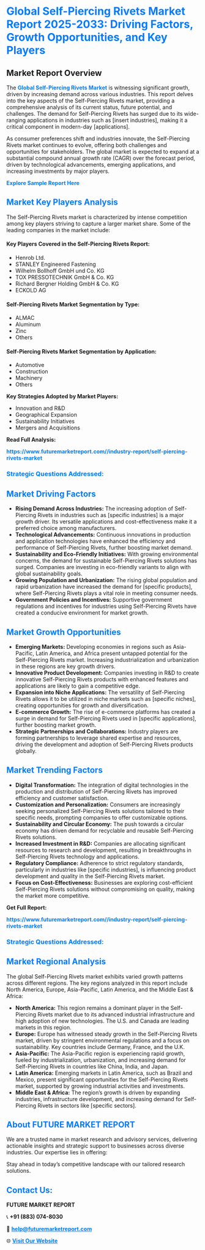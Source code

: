 <h1 style="color: #007BFF;">Global Self-Piercing Rivets Market Report 2025-2033: Driving Factors, Growth Opportunities, and Key Players</h1>

<section id="overview">
<h2>Market Report Overview</h2>
<p>The <a href="https://www.futuremarketreport.com//industry-report/self-piercing-rivets-market" style="color: #007BFF; text-decoration: none;"><strong>Global Self-Piercing Rivets Market</strong></a> is witnessing significant growth, driven by increasing demand across various industries. This report delves into the key aspects of the Self-Piercing Rivets market, providing a comprehensive analysis of its current status, future potential, and challenges. The demand for Self-Piercing Rivets has surged due to its wide-ranging applications in industries such as [insert industries], making it a critical component in modern-day [applications].</p>
<p>As consumer preferences shift and industries innovate, the Self-Piercing Rivets market continues to evolve, offering both challenges and opportunities for stakeholders. The global market is expected to expand at a substantial compound annual growth rate (CAGR) over the forecast period, driven by technological advancements, emerging applications, and increasing investments by major players.</p>
</section>

<section id="overview">
<p><a href="https://www.futuremarketreport.com//request-sample/reportId=55463" style="color: #007BFF; text-decoration: none;"><strong>Explore Sample Report Here</strong></a></p>
</section>

<section id="key-players">
<h2 style="color: #007BFF;">Market Key Players Analysis</h2>
<p>The Self-Piercing Rivets market is characterized by intense competition among key players striving to capture a larger market share. Some of the leading companies in the market include:</p>
<h4>Key Players Covered in the Self-Piercing Rivets Report:</h4>
<ul><li>Henrob Ltd.</li><li>STANLEY Engineered Fastening</li><li>Wilhelm Bollhoff GmbH und Co. KG</li><li>TOX PRESSOTECHNIK GmbH &amp; Co. KG</li><li>Richard Bergner Holding GmbH &amp; Co. KG</li><li>ECKOLD AG</li></ul>
<h4>Self-Piercing Rivets Market Segmentation by Type:</h4>
<ul><li>ALMAC</li><li>Aluminum</li><li>Zinc</li><li>Others</li></ul>

<h4>Self-Piercing Rivets Market Segmentation by Application:</h4>
<ul><li>Automotive</li><li>Construction</li><li>Machinery</li><li>Others</li></ul>
<p><strong>Key Strategies Adopted by Market Players:</strong></p>
<ul>
<li>Innovation and R&D</li>
<li>Geographical Expansion</li>
<li>Sustainability Initiatives</li>
<li>Mergers and Acquisitions</li>
</ul>
</section>

<section>
<p><strong>Read Full Analysis: </strong></p><a href="https://www.futuremarketreport.com//industry-report/self-piercing-rivets-market" style="color: #007BFF; text-decoration: none;"><strong>https://www.futuremarketreport.com//industry-report/self-piercing-rivets-market</strong></a>
<h3 style="color: #007BFF;">Strategic Questions Addressed:</h3>
</section>

<section id="driving-factors">
<h2 style="color: #007BFF;">Market Driving Factors</h2>
<ul>
<li><strong>Rising Demand Across Industries:</strong> The increasing adoption of Self-Piercing Rivets in industries such as [specific industries] is a major growth driver. Its versatile applications and cost-effectiveness make it a preferred choice among manufacturers.</li>
<li><strong>Technological Advancements:</strong> Continuous innovations in production and application technologies have enhanced the efficiency and performance of Self-Piercing Rivets, further boosting market demand.</li>
<li><strong>Sustainability and Eco-Friendly Initiatives:</strong> With growing environmental concerns, the demand for sustainable Self-Piercing Rivets solutions has surged. Companies are investing in eco-friendly variants to align with global sustainability goals.</li>
<li><strong>Growing Population and Urbanization:</strong> The rising global population and rapid urbanization have increased the demand for [specific products], where Self-Piercing Rivets plays a vital role in meeting consumer needs.</li>
<li><strong>Government Policies and Incentives:</strong> Supportive government regulations and incentives for industries using Self-Piercing Rivets have created a conducive environment for market growth.</li>
</ul>
</section>

<section id="growth-opportunities">
<h2 style="color: #007BFF;">Market Growth Opportunities</h2>
<ul>
<li><strong>Emerging Markets:</strong> Developing economies in regions such as Asia-Pacific, Latin America, and Africa present untapped potential for the Self-Piercing Rivets market. Increasing industrialization and urbanization in these regions are key growth drivers.</li>
<li><strong>Innovative Product Development:</strong> Companies investing in R&D to create innovative Self-Piercing Rivets products with enhanced features and applications are likely to gain a competitive edge.</li>
<li><strong>Expansion into Niche Applications:</strong> The versatility of Self-Piercing Rivets allows it to be utilized in niche markets such as [specific niches], creating opportunities for growth and diversification.</li>
<li><strong>E-commerce Growth:</strong> The rise of e-commerce platforms has created a surge in demand for Self-Piercing Rivets used in [specific applications], further boosting market growth.</li>
<li><strong>Strategic Partnerships and Collaborations:</strong> Industry players are forming partnerships to leverage shared expertise and resources, driving the development and adoption of Self-Piercing Rivets products globally.</li>
</ul>
</section>

<section id="trending-factors">
<h2 style="color: #007BFF;">Market Trending Factors</h2>
<ul>
<li><strong>Digital Transformation:</strong> The integration of digital technologies in the production and distribution of Self-Piercing Rivets has improved efficiency and customer satisfaction.</li>
<li><strong>Customization and Personalization:</strong> Consumers are increasingly seeking personalized Self-Piercing Rivets solutions tailored to their specific needs, prompting companies to offer customizable options.</li>
<li><strong>Sustainability and Circular Economy:</strong> The push towards a circular economy has driven demand for recyclable and reusable Self-Piercing Rivets solutions.</li>
<li><strong>Increased Investment in R&D:</strong> Companies are allocating significant resources to research and development, resulting in breakthroughs in Self-Piercing Rivets technology and applications.</li>
<li><strong>Regulatory Compliance:</strong> Adherence to strict regulatory standards, particularly in industries like [specific industries], is influencing product development and quality in the Self-Piercing Rivets market.</li>
<li><strong>Focus on Cost-Effectiveness:</strong> Businesses are exploring cost-efficient Self-Piercing Rivets solutions without compromising on quality, making the market more competitive.</li>
</ul>
</section>

<section>
<p><strong>Get Full Report: </strong></p><a href="https://www.futuremarketreport.com//industry-report/self-piercing-rivets-market" style="color: #007BFF; text-decoration: none;"><strong>https://www.futuremarketreport.com//industry-report/self-piercing-rivets-market</strong></a>
<h3 style="color: #007BFF;">Strategic Questions Addressed:</h3>
</section>


<section id="regional-analysis">
<h2 style="color: #007BFF;">Market Regional Analysis</h2>
<p>The global Self-Piercing Rivets market exhibits varied growth patterns across different regions. The key regions analyzed in this report include North America, Europe, Asia-Pacific, Latin America, and the Middle East & Africa:</p>
<ul>
<li><strong>North America:</strong> This region remains a dominant player in the Self-Piercing Rivets market due to its advanced industrial infrastructure and high adoption of new technologies. The U.S. and Canada are leading markets in this region.</li>
<li><strong>Europe:</strong> Europe has witnessed steady growth in the Self-Piercing Rivets market, driven by stringent environmental regulations and a focus on sustainability. Key countries include Germany, France, and the U.K.</li>
<li><strong>Asia-Pacific:</strong> The Asia-Pacific region is experiencing rapid growth, fueled by industrialization, urbanization, and increasing demand for Self-Piercing Rivets in countries like China, India, and Japan.</li>
<li><strong>Latin America:</strong> Emerging markets in Latin America, such as Brazil and Mexico, present significant opportunities for the Self-Piercing Rivets market, supported by growing industrial activities and investments.</li>
<li><strong>Middle East & Africa:</strong> The region’s growth is driven by expanding industries, infrastructure development, and increasing demand for Self-Piercing Rivets in sectors like [specific sectors].</li>
</ul>
</section>

<footer>
<h2 style="color: #007BFF;">About FUTURE MARKET REPORT</h2>
<p>We are a trusted name in market research and advisory services, delivering actionable insights and strategic support to businesses across diverse industries. Our expertise lies in offering:</p>

<p>Stay ahead in today’s competitive landscape with our tailored research solutions.</p>

<h2 style="color: #007BFF;">Contact Us:</h2>
<p><strong>FUTURE MARKET REPORT</strong></p>
<p>📞 <strong>+91 (883) 074-8030</strong></p>
<p>📧 <strong><a href="mailto:help@futuremarketreport.com" style="color: #007BFF;">help@futuremarketreport.com</a></strong></p>
<p>🌐 <strong><a href="https://www.futuremarketreport.com/" style="color: #007BFF;">Visit Our Website</a></strong></p>
</footer>